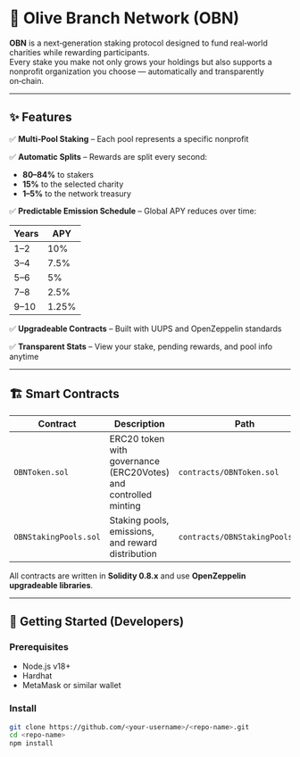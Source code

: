 # 🌱 Olive Branch Network (OBN)

**OBN** is a next‑generation staking protocol designed to fund real‑world charities while rewarding participants.  
Every stake you make not only grows your holdings but also supports a nonprofit organization you choose — automatically and transparently on‑chain.

---

## ✨ Features

✅ **Multi‑Pool Staking** – Each pool represents a specific nonprofit

✅ **Automatic Splits** – Rewards are split every second:  
- **80–84%** to stakers  
- **15%** to the selected charity  
- **1–5%** to the network treasury  

✅ **Predictable Emission Schedule** – Global APY reduces over time:  

| Years | APY  |
|-------|------|
| 1–2   | 10%  |
| 3–4   | 7.5% |
| 5–6   | 5%   |
| 7–8   | 2.5% |
| 9–10  | 1.25% |

✅ **Upgradeable Contracts** – Built with UUPS and OpenZeppelin standards

✅ **Transparent Stats** – View your stake, pending rewards, and pool info anytime

---

## 🏗️ Smart Contracts

| Contract | Description | Path |
|----------|-------------|------|
| `OBNToken.sol` | ERC20 token with governance (ERC20Votes) and controlled minting | `contracts/OBNToken.sol` |
| `OBNStakingPools.sol` | Staking pools, emissions, and reward distribution | `contracts/OBNStakingPools.sol` |

All contracts are written in **Solidity 0.8.x** and use **OpenZeppelin upgradeable libraries**.

---

## 🚀 Getting Started (Developers)

### Prerequisites
- Node.js v18+
- Hardhat
- MetaMask or similar wallet

### Install
```bash
git clone https://github.com/<your-username>/<repo-name>.git
cd <repo-name>
npm install

